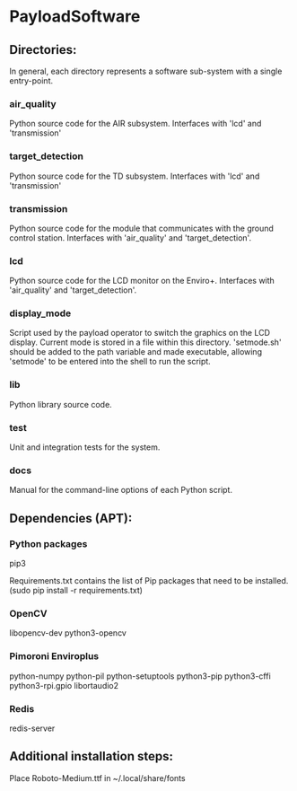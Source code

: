 # PayloadSoftware

## Directories:
In general, each directory represents a software sub-system with a single entry-point.

### air_quality
Python source code for the AIR subsystem. Interfaces with 'lcd' and 'transmission'

### target_detection
Python source code for the TD subsystem. Interfaces with 'lcd' and 'transmission'

### transmission
Python source code for the module that communicates with the ground control station. Interfaces with 'air_quality' and 'target_detection'.

### lcd
Python source code for the LCD monitor on the Enviro+. Interfaces with 'air_quality' and 'target_detection'.

### display_mode
Script used by the payload operator to switch the graphics on the LCD display. Current mode is stored in a file within this directory. 'setmode.sh' should be added to the path variable and made executable, allowing 'setmode' to be entered into the shell to run the script.

### lib
Python library source code.

### test
Unit and integration tests for the system.

### docs
Manual for the command-line options of each Python script.





## Dependencies (APT):
### Python packages
pip3

Requirements.txt contains the list of Pip packages that need to be installed. (sudo pip install -r requirements.txt)
### OpenCV
libopencv-dev
python3-opencv
### Pimoroni Enviroplus
python-numpy python-pil python-setuptools
python3-pip python3-cffi python3-rpi.gpio
libortaudio2
### Redis
redis-server

## Additional installation steps:
Place Roboto-Medium.ttf in ~/.local/share/fonts